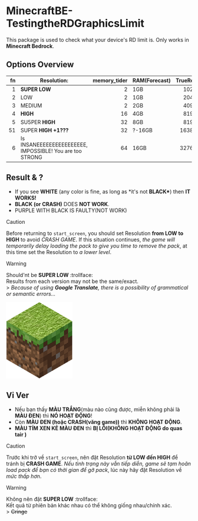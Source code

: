 # MinecraftBE-TestingtheRDGraphicsLimit

This package is used to check what your device's RD limit is. Only works in **Minecraft Bedrock**.

## Options Overview

|  fn | Resolution:                                              | memory_tider | RAM(Forecast) | TrueRes |
| --: | -------------------------------------------------------- | -----------: | ------------- | ------: |
|   1 | **SUPER LOW**                                            |            2 | 1GB           |    1028 |
|   2 | LOW                                                      |            2 | 1GB           |    2048 |
|   3 | MEDIUM                                                   |            2 | 2GB           |    4096 |
|   4 | **HIGH**                                                 |           16 | 4GB           |    8192 |
|   5 | SU5PER **HIGH**                                          |           32 | 8GB           |    8193 |
|  51 | SUPER **HIGH +1???**                                     |           32 | ?-16GB        |   16384 |
|   6 | Is INSANEEEEEEEEEEEEEEEE, IMPOSSIBLE! You are too STRONG |           64 | 16GB          |   32768 |

## Result & ?

- If you see **WHITE** (any color is fine, as long as \*it's not **BLACK\***) then **IT WORKS!**
- **BLACK (or CRASH)** DOES **NOT WORK**.
- PURPLE WITH BLACK IS FAULTY(NOT WORK)

> [!CAUTION]
> Before returning to `start_screen`, you should set Resolution **from LOW to HIGH** to avoid _CRASH GAME_. If this situation continues, _the game will temporarily delay loading the pack to give you time to remove the pack_, at this time set the Resolution to _a lower level_.

> [!WARNING]
> Should'nt be **SUPER LOW** :trollface: <br>
> Results from each version may not be the same/exact.<br> > _Because of using **Google Translate**, there is a possibility of grammatical or semantic errors..._

![icon](pack_icon.png)

<!-- <p>Lập trình theo tư tưởng HCM</p> -->

## Vi Ver

- Nếu bạn thấy **MÀU TRẮNG**(màu nào cũng được, miễn không phải là **MÀU ĐEN**) thì **NÓ HOẠT ĐỘNG**!
- Còn **MÀU ĐEN (hoặc CRASH(văng game))** thì **KHÔNG HOẠT ĐỘNG**.
- **MÀU TÍM XEN KẺ MÀU ĐEN** thì **BỊ LỖI(KHÔNG HOẠT ĐỘNG do quas tair )**

> [!CAUTION]
> Trước khi trở về `start_screen`, nên đặt Resolution **từ LOW đến HIGH** để tránh bị **CRASH GAME**. _Nếu tình trạng này vẫn tiếp diễn, game sẽ tạm hoãn load pack để bạn có thời gian để gỡ pack_, lúc này hãy đặt Resolution về _mức thấp hơn_.

> [!WARNING]
> Không nên đặt **SUPER LOW** :trollface: <br>
> Kết quả từ phiên bản khác nhau có thể không giống nhau/chính xác.<br> > ~~Cringe~~
